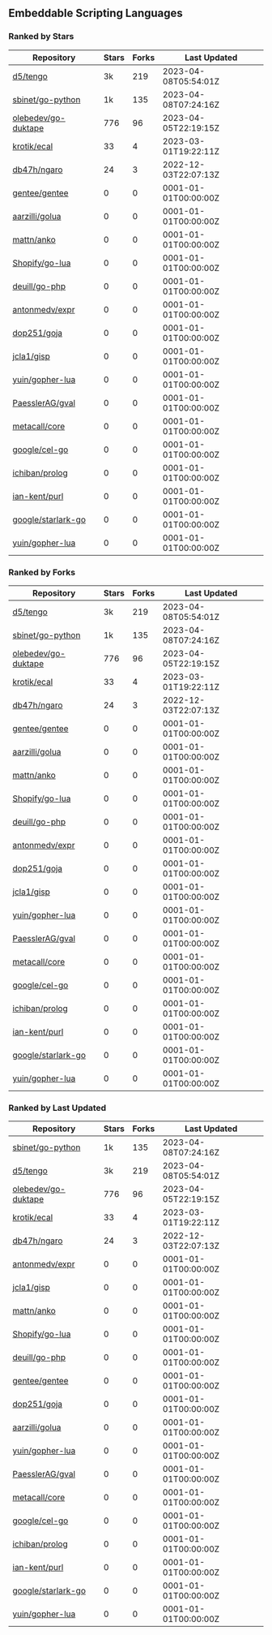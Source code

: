 ## Embeddable Scripting Languages

### Ranked by Stars

| Repository | Stars | Forks | Last Updated |
|------------|-------|-------|--------------|
| [d5/tengo](https://github.com/d5/tengo) | 3k | 219 | 2023-04-08T05:54:01Z |
| [sbinet/go-python](https://github.com/sbinet/go-python) | 1k | 135 | 2023-04-08T07:24:16Z |
| [olebedev/go-duktape](https://github.com/olebedev/go-duktape) | 776 | 96 | 2023-04-05T22:19:15Z |
| [krotik/ecal](https://github.com/krotik/ecal) | 33 | 4 | 2023-03-01T19:22:11Z |
| [db47h/ngaro](https://github.com/db47h/ngaro) | 24 | 3 | 2022-12-03T22:07:13Z |
| [gentee/gentee](https://github.com/gentee/gentee) | 0 | 0 | 0001-01-01T00:00:00Z |
| [aarzilli/golua](https://github.com/aarzilli/golua) | 0 | 0 | 0001-01-01T00:00:00Z |
| [mattn/anko](https://github.com/mattn/anko) | 0 | 0 | 0001-01-01T00:00:00Z |
| [Shopify/go-lua](https://github.com/Shopify/go-lua) | 0 | 0 | 0001-01-01T00:00:00Z |
| [deuill/go-php](https://github.com/deuill/go-php) | 0 | 0 | 0001-01-01T00:00:00Z |
| [antonmedv/expr](https://github.com/antonmedv/expr) | 0 | 0 | 0001-01-01T00:00:00Z |
| [dop251/goja](https://github.com/dop251/goja) | 0 | 0 | 0001-01-01T00:00:00Z |
| [jcla1/gisp](https://github.com/jcla1/gisp) | 0 | 0 | 0001-01-01T00:00:00Z |
| [yuin/gopher-lua](https://github.com/yuin/gopher-lua) | 0 | 0 | 0001-01-01T00:00:00Z |
| [PaesslerAG/gval](https://github.com/PaesslerAG/gval) | 0 | 0 | 0001-01-01T00:00:00Z |
| [metacall/core](https://github.com/metacall/core) | 0 | 0 | 0001-01-01T00:00:00Z |
| [google/cel-go](https://github.com/google/cel-go) | 0 | 0 | 0001-01-01T00:00:00Z |
| [ichiban/prolog](https://github.com/ichiban/prolog) | 0 | 0 | 0001-01-01T00:00:00Z |
| [ian-kent/purl](https://github.com/ian-kent/purl) | 0 | 0 | 0001-01-01T00:00:00Z |
| [google/starlark-go](https://github.com/google/starlark-go) | 0 | 0 | 0001-01-01T00:00:00Z |
| [yuin/gopher-lua](https://github.com/yuin/gopher-lua) | 0 | 0 | 0001-01-01T00:00:00Z |

### Ranked by Forks

| Repository | Stars | Forks | Last Updated |
|------------|-------|-------|--------------|
| [d5/tengo](https://github.com/d5/tengo) | 3k | 219 | 2023-04-08T05:54:01Z |
| [sbinet/go-python](https://github.com/sbinet/go-python) | 1k | 135 | 2023-04-08T07:24:16Z |
| [olebedev/go-duktape](https://github.com/olebedev/go-duktape) | 776 | 96 | 2023-04-05T22:19:15Z |
| [krotik/ecal](https://github.com/krotik/ecal) | 33 | 4 | 2023-03-01T19:22:11Z |
| [db47h/ngaro](https://github.com/db47h/ngaro) | 24 | 3 | 2022-12-03T22:07:13Z |
| [gentee/gentee](https://github.com/gentee/gentee) | 0 | 0 | 0001-01-01T00:00:00Z |
| [aarzilli/golua](https://github.com/aarzilli/golua) | 0 | 0 | 0001-01-01T00:00:00Z |
| [mattn/anko](https://github.com/mattn/anko) | 0 | 0 | 0001-01-01T00:00:00Z |
| [Shopify/go-lua](https://github.com/Shopify/go-lua) | 0 | 0 | 0001-01-01T00:00:00Z |
| [deuill/go-php](https://github.com/deuill/go-php) | 0 | 0 | 0001-01-01T00:00:00Z |
| [antonmedv/expr](https://github.com/antonmedv/expr) | 0 | 0 | 0001-01-01T00:00:00Z |
| [dop251/goja](https://github.com/dop251/goja) | 0 | 0 | 0001-01-01T00:00:00Z |
| [jcla1/gisp](https://github.com/jcla1/gisp) | 0 | 0 | 0001-01-01T00:00:00Z |
| [yuin/gopher-lua](https://github.com/yuin/gopher-lua) | 0 | 0 | 0001-01-01T00:00:00Z |
| [PaesslerAG/gval](https://github.com/PaesslerAG/gval) | 0 | 0 | 0001-01-01T00:00:00Z |
| [metacall/core](https://github.com/metacall/core) | 0 | 0 | 0001-01-01T00:00:00Z |
| [google/cel-go](https://github.com/google/cel-go) | 0 | 0 | 0001-01-01T00:00:00Z |
| [ichiban/prolog](https://github.com/ichiban/prolog) | 0 | 0 | 0001-01-01T00:00:00Z |
| [ian-kent/purl](https://github.com/ian-kent/purl) | 0 | 0 | 0001-01-01T00:00:00Z |
| [google/starlark-go](https://github.com/google/starlark-go) | 0 | 0 | 0001-01-01T00:00:00Z |
| [yuin/gopher-lua](https://github.com/yuin/gopher-lua) | 0 | 0 | 0001-01-01T00:00:00Z |

### Ranked by Last Updated

| Repository | Stars | Forks | Last Updated |
|------------|-------|-------|--------------|
| [sbinet/go-python](https://github.com/sbinet/go-python) | 1k | 135 | 2023-04-08T07:24:16Z |
| [d5/tengo](https://github.com/d5/tengo) | 3k | 219 | 2023-04-08T05:54:01Z |
| [olebedev/go-duktape](https://github.com/olebedev/go-duktape) | 776 | 96 | 2023-04-05T22:19:15Z |
| [krotik/ecal](https://github.com/krotik/ecal) | 33 | 4 | 2023-03-01T19:22:11Z |
| [db47h/ngaro](https://github.com/db47h/ngaro) | 24 | 3 | 2022-12-03T22:07:13Z |
| [antonmedv/expr](https://github.com/antonmedv/expr) | 0 | 0 | 0001-01-01T00:00:00Z |
| [jcla1/gisp](https://github.com/jcla1/gisp) | 0 | 0 | 0001-01-01T00:00:00Z |
| [mattn/anko](https://github.com/mattn/anko) | 0 | 0 | 0001-01-01T00:00:00Z |
| [Shopify/go-lua](https://github.com/Shopify/go-lua) | 0 | 0 | 0001-01-01T00:00:00Z |
| [deuill/go-php](https://github.com/deuill/go-php) | 0 | 0 | 0001-01-01T00:00:00Z |
| [gentee/gentee](https://github.com/gentee/gentee) | 0 | 0 | 0001-01-01T00:00:00Z |
| [dop251/goja](https://github.com/dop251/goja) | 0 | 0 | 0001-01-01T00:00:00Z |
| [aarzilli/golua](https://github.com/aarzilli/golua) | 0 | 0 | 0001-01-01T00:00:00Z |
| [yuin/gopher-lua](https://github.com/yuin/gopher-lua) | 0 | 0 | 0001-01-01T00:00:00Z |
| [PaesslerAG/gval](https://github.com/PaesslerAG/gval) | 0 | 0 | 0001-01-01T00:00:00Z |
| [metacall/core](https://github.com/metacall/core) | 0 | 0 | 0001-01-01T00:00:00Z |
| [google/cel-go](https://github.com/google/cel-go) | 0 | 0 | 0001-01-01T00:00:00Z |
| [ichiban/prolog](https://github.com/ichiban/prolog) | 0 | 0 | 0001-01-01T00:00:00Z |
| [ian-kent/purl](https://github.com/ian-kent/purl) | 0 | 0 | 0001-01-01T00:00:00Z |
| [google/starlark-go](https://github.com/google/starlark-go) | 0 | 0 | 0001-01-01T00:00:00Z |
| [yuin/gopher-lua](https://github.com/yuin/gopher-lua) | 0 | 0 | 0001-01-01T00:00:00Z |

